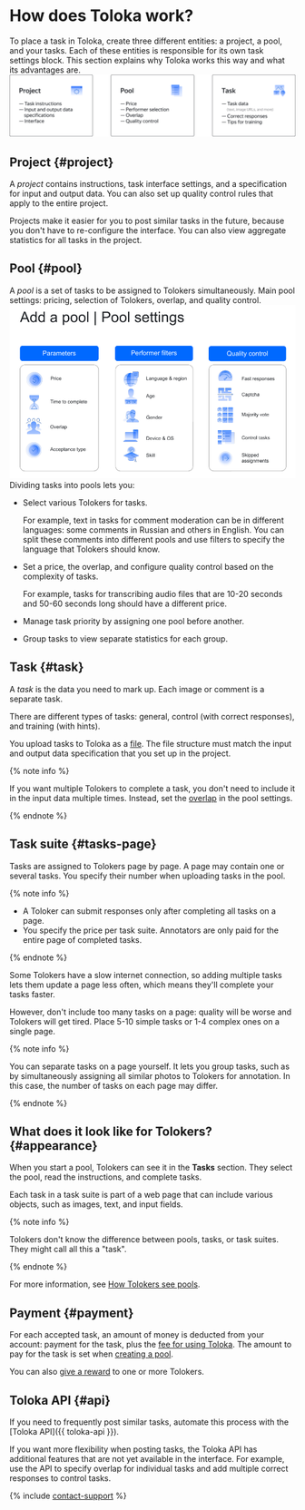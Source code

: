 # How does Toloka work?

To place a task in Toloka, create three different entities: a project, a pool, and your tasks. Each of these entities is responsible for its own task settings block. This section explains why Toloka works this way and what its advantages are.
![](../_images/other/toloka-overview.svg)

## Project {#project}

A _project_ contains instructions, task interface settings, and a specification for input and output data. You can also set up quality control rules that apply to the entire project.

Projects make it easier for you to post similar tasks in the future, because you don't have to re-configure the interface. You can also view aggregate statistics for all tasks in the project.


## Pool {#pool}

A _pool_ is a set of tasks to be assigned to Tolokers simultaneously. Main pool settings: pricing, selection of Tolokers, overlap, and quality control.
![](../_images/other/pool-settings.png)
Dividing tasks into pools lets you:
- Select various Tolokers for tasks.

    For example, text in tasks for comment moderation can be in different languages: some comments in Russian and others in English. You can split these comments into different pools and use filters to specify the language that Tolokers should know.

- Set a price, the overlap, and configure quality control based on the complexity of tasks.

    For example, tasks for transcribing audio files that are 10-20 seconds and 50-60 seconds long should have a different price.

- Manage task priority by assigning one pool before another.

- Group tasks to view separate statistics for each group.


## Task {#task}

A _task_ is the data you need to mark up. Each image or comment is a separate task.

There are different types of tasks: general, control (with correct responses), and training (with hints).

You upload tasks to Toloka as a [file](../../glossary.md#tsv-file-definition-ru). The file structure must match the input and output data specification that you set up in the project.

{% note info %}

If you want multiple Tolokers to complete a task, you don't need to include it in the input data multiple times. Instead, set the [overlap](../../glossary.md#overlap-ru) in the pool settings.

{% endnote %}


## Task suite {#tasks-page}

Tasks are assigned to Tolokers page by page. A page may contain one or several tasks. You specify their number when uploading tasks in the pool.

{% note info %}

- A Toloker can submit responses only after completing all tasks on a page.
- You specify the price per task suite. Аnnotators are only paid for the entire page of completed tasks.

{% endnote %}

Some Tolokers have a slow internet connection, so adding multiple tasks lets them update a page less often, which means they'll complete your tasks faster.

However, don't include too many tasks on a page: quality will be worse and Tolokers will get tired. Place 5-10 simple tasks or 1-4 complex ones on a single page.

{% note info %}

You can separate tasks on a page yourself. It lets you group tasks, such as by simultaneously assigning all similar photos to Tolokers for annotation. In this case, the number of tasks on each page may differ.

{% endnote %}


## What does it look like for Tolokers? {#appearance}

When you start a pool, Tolokers can see it in the **Tasks** section. They select the pool, read the instructions, and complete tasks.

Each task in a task suite is part of a web page that can include various objects, such as images, text, and input fields.

{% note info %}

Tolokers don't know the difference between pools, tasks, or task suites. They might call all this a "task".

{% endnote %}

For more information, see [How Tolokers see pools](pool-main.md).


## Payment {#payment}

For each accepted task, an amount of money is deducted from your account: payment for the task, plus the [fee for using Toloka](budget.md). The amount to pay for the task is set when [creating a pool](pool-main.md).

You can also [give a reward](bonus.md) to one or more Tolokers.


## Toloka API {#api}

If you need to frequently post similar tasks, automate this process with the [Toloka API]({{ toloka-api }}).

If you want more flexibility when posting tasks, the Toloka API has additional features that are not yet available in the interface. For example, use the API to specify overlap for individual tasks and add multiple correct responses to control tasks.

{% include [contact-support](../_includes/contact-support-new.md) %}